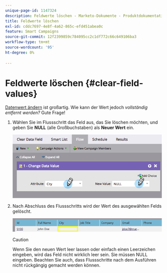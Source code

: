 ```yaml
---
unique-page-id: 1147324
description: Feldwerte löschen - Marketo-Dokumente - Produktdokumentation
title: Feldwerte löschen
exl-id: cddc7697-4e8f-4a62-865c-efd451abea0c
feature: Smart Campaigns
source-git-commit: 12f2399859c784095cc2c1df772c66c649106ba3
workflow-type: tm+mt
source-wordcount: '95'
ht-degree: 0%

---
```


# Feldwerte löschen {#clear-field-values}

[Datenwert ändern](/help/marketo/product-docs/core-marketo-concepts/smart-campaigns/flow-actions/change-data-value.md) ist großartig. Wie kann der Wert jedoch _vollständig entfernt werden?_ Gute Frage!

1. Wählen Sie im Flussschritt das Feld aus, das Sie löschen möchten, und geben Sie **NULL** (alle Großbuchstaben) als **Neuer Wert** ein.

   ![](assets/clear-field-values-1.png)

1. Nach Abschluss des Flussschritts wird der Wert des ausgewählten Felds gelöscht.

   ![](assets/clear-field-values-2.png)

   >[!CAUTION]
   >
   >Wenn Sie den neuen Wert leer lassen oder einfach einen Leerzeichen eingeben, wird das Feld nicht wirklich leer sein. Sie müssen NULL eingeben. Beachten Sie auch, dass Flussschritte nach dem Ausführen nicht rückgängig gemacht werden können.
